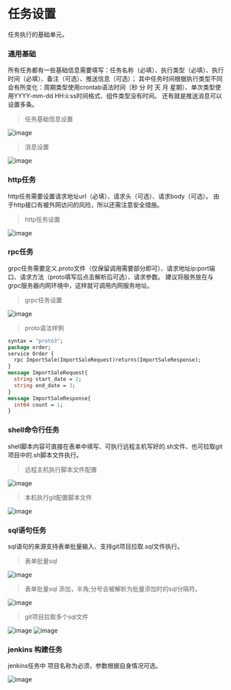 # 任务设置
任务执行的基础单元。

### 通用基础
所有任务都有一些基础信息需要填写：任务名称（必填）、执行类型（必填）、执行时间（必填）、备注（可选）、推送信息（可选）；
其中任务时间根据执行类型不同会有所变化：周期类型使用crontab语法时间（秒 分 时 天 月 星期）、单次类型使用YYYY-mm-dd HH:ii:ss时间格式、组件类型没有时间。
还有就是推送消息可以设置多条。

> 任务基础信息设置

![image](./img/config_set_base.png)

> 消息设置

![image](./img/config_set_msg.png)


### http任务
http任务需要设置请求地址url（必填）、请求头（可选）、请求body（可选）。
由于http接口有被外网访问的风险，所以还需注意安全措施。
> http任务设置

![image](./img/config_set_http.png)


### rpc任务
grpc任务需要定义.proto文件（仅保留调用需要部分即可）、请求地址ip:port端口、请求方法（proto填写后点击解析后可选）、请求参数。
建议将服务放在与grpc服务器内网环境中，这样就可调用内网服务地址。
> grpc任务设置

![image](./img/config_set_grpc.png)
> proto语法样例
```protobuf
syntax = "proto3";
package order;
service Order {
  rpc ImportSale(ImportSaleRequest)returns(ImportSaleResponse);
}
message ImportSaleRequest{
  string start_date = 2;
  string end_date = 3;
}
message ImportSaleResponse{
  int64 count = 1;
}
```


### shell命令行任务
shell脚本内容可直接在表单中填写、可执行远程主机写好的.sh文件、也可拉取git项目中的.sh脚本文件执行。
> 远程主机执行脚本文件配置

![image](./img/config_set_cmd.png)

> 本机执行git配置脚本文件

![image](./img/config_set_cmd_git.png)


### sql语句任务
sql语句的来源支持表单批量输入、支持git项目拉取.sql文件执行。

> 表单批量sql

![image](./img/config_set_sql_local_1.png)

> 表单批量sql 添加，半角;分号会被解析为批量添加时的sql分隔符。

![image](./img/config_set_sql_local_2.png)

> git项目拉取多个sql文件

![image](./img/config_set_sql_git_1.png)
![image](./img/config_set_sql_git_2.png)


### jenkins 构建任务
jenkins任务中 项目名称为必须，参数根据自身情况可选。

![image](./img/config_set_jenkins.png)